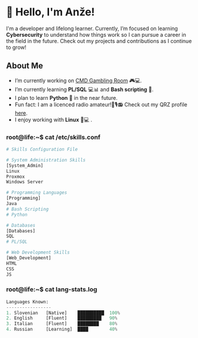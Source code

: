 
# 👋 Hello, I'm Anže!

I'm a developer and lifelong learner. Currently, I’m focused on learning **Cybersecurity** to understand how things work so I can pursue a career in the field in the future. 
Check out my projects and contributions as I continue to grow!

## About Me

- I’m currently working on [CMD Gambling Room](https://github.com/AnzeSinigoj/CMD-GamblingRoom) 🎮💻.
- I’m currently learning **PL/SQL** 💻📊 and **Bash scripting** 🐚.
- I plan to learn **Python** 🐍 in the near future.
- Fun fact: I am a licenced radio amateur!📡🎙️📻 Check out my QRZ profile [here](https://www.qrz.com/db/s56pas).
- I enjoy working with **Linux** 🐧💻 .


### **root**@**life**:~$ cat /etc/skills.conf
```python
# Skills Configuration File

# System Administration Skills
[System_Admin]
Linux
Proxmox
Windows Server

# Programming Languages
[Programming]
Java
# Bash Scripting
# Python

# Databases
[Databases]
SQL
# PL/SQL

# Web Development Skills
[Web_Development]
HTML
CSS
JS
```

### **root**@**life**:~$ cat lang-stats.log
```python
Languages Known:
-----------------
1. Slovenian   [Native]    ██████████  100% 
2. English     [Fluent]    █████████   90%  
3. Italian     [Fluent]    ████████    80%  
4. Russian     [Learning]  ████        40%  
```
